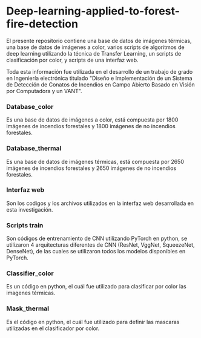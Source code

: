 # Deep-learning-applied-to-forest-fire-detection

El presente repositorio contiene una base de datos de imágenes térmicas, una base de datos de imágenes a color, varios scripts de algoritmos de deep learning utilizando la técnica de Transfer Learning, un scripts de clasificación por color, y scripts de una interfaz web. 

Toda esta información fue utilizada en el desarrollo de un trabajo de grado en Ingeniería electrónica titulado "Diseño e Implementación de un Sistema de Detección de Conatos de Incendios en Campo Abierto Basado en Visión por Computadora y un VANT".

### Database_color

Es una base de datos de imágenes a color, está compuesta por 1800 imágenes de incendios forestales y 1800 imágenes de no incendios forestales.

### Database_thermal

Es una base de datos de imágenes térmicas, está compuesta por 2650 imágenes de incendios forestales y 2650 imágenes de no incendios forestales.

### Interfaz web

Son los codigos y los archivos utilizados en la interfaz web desarrollada en esta investigación.

### Scripts train

Son códigos de entrenamiento de CNN utilizando PyTorch en python, se utilizaron 4 arquitecturas diferentes de CNN (ResNet, VggNet, SqueezeNet, DenseNet), de las cuales se utilizaron todos los modelos disponibles en PyTorch.

### Classifier_color

Es un código en python, el cuál fue utilizado para clasificar por color las imagenes térmicas.

### Mask_thermal

Es el código en python, el cuál fue utilizado para definir las mascaras utilizadas en el clasificador por color.



